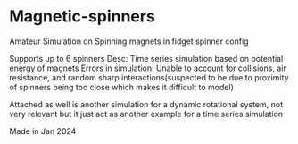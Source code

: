 # Magnetic-spinners
Amateur Simulation on Spinning magnets in fidget spinner config

Supports up to 6 spinners
Desc:
Time series simulation based on potential energy of magnets
Errors in simulation:
Unable to account for collisions, air resistance, and random sharp interactions(suspected to be due to proximity of spinners being too close which makes it difficult to model)

Attached as well is another simulation for a dynamic rotational system, not very relevant but it just act as another example for a time series simulation

Made in Jan 2024
